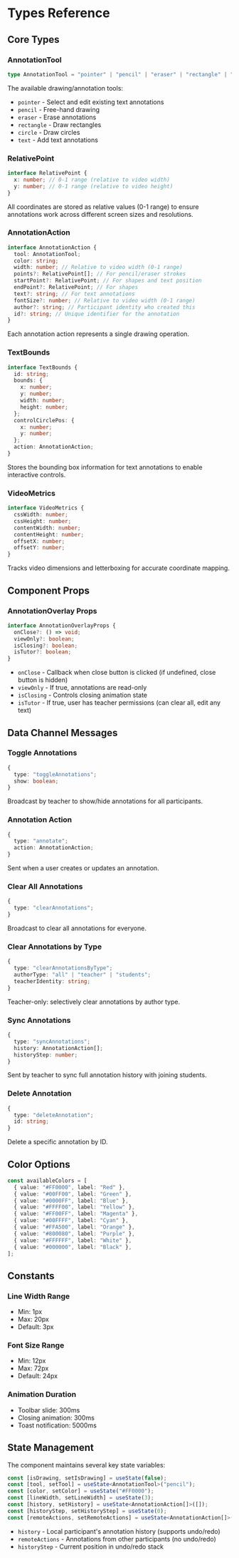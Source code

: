# Types Reference

## Core Types

### AnnotationTool
```typescript
type AnnotationTool = "pointer" | "pencil" | "eraser" | "rectangle" | "circle" | "text";
```

The available drawing/annotation tools:
- `pointer` - Select and edit existing text annotations
- `pencil` - Free-hand drawing
- `eraser` - Erase annotations
- `rectangle` - Draw rectangles
- `circle` - Draw circles
- `text` - Add text annotations

### RelativePoint
```typescript
interface RelativePoint {
  x: number; // 0-1 range (relative to video width)
  y: number; // 0-1 range (relative to video height)
}
```

All coordinates are stored as relative values (0-1 range) to ensure annotations work across different screen sizes and resolutions.

### AnnotationAction
```typescript
interface AnnotationAction {
  tool: AnnotationTool;
  color: string;
  width: number; // Relative to video width (0-1 range)
  points?: RelativePoint[]; // For pencil/eraser strokes
  startPoint?: RelativePoint; // For shapes and text position
  endPoint?: RelativePoint; // For shapes
  text?: string; // For text annotations
  fontSize?: number; // Relative to video width (0-1 range)
  author?: string; // Participant identity who created this
  id?: string; // Unique identifier for the annotation
}
```

Each annotation action represents a single drawing operation.

### TextBounds
```typescript
interface TextBounds {
  id: string;
  bounds: {
    x: number;
    y: number;
    width: number;
    height: number;
  };
  controlCirclePos: {
    x: number;
    y: number;
  };
  action: AnnotationAction;
}
```

Stores the bounding box information for text annotations to enable interactive controls.

### VideoMetrics
```typescript
interface VideoMetrics {
  cssWidth: number;
  cssHeight: number;
  contentWidth: number;
  contentHeight: number;
  offsetX: number;
  offsetY: number;
}
```

Tracks video dimensions and letterboxing for accurate coordinate mapping.

## Component Props

### AnnotationOverlay Props
```typescript
interface AnnotationOverlayProps {
  onClose?: () => void;
  viewOnly?: boolean;
  isClosing?: boolean;
  isTutor?: boolean;
}
```

- `onClose` - Callback when close button is clicked (if undefined, close button is hidden)
- `viewOnly` - If true, annotations are read-only
- `isClosing` - Controls closing animation state
- `isTutor` - If true, user has teacher permissions (can clear all, edit any text)

## Data Channel Messages

### Toggle Annotations
```typescript
{
  type: "toggleAnnotations";
  show: boolean;
}
```

Broadcast by teacher to show/hide annotations for all participants.

### Annotation Action
```typescript
{
  type: "annotate";
  action: AnnotationAction;
}
```

Sent when a user creates or updates an annotation.

### Clear All Annotations
```typescript
{
  type: "clearAnnotations";
}
```

Broadcast to clear all annotations for everyone.

### Clear Annotations by Type
```typescript
{
  type: "clearAnnotationsByType";
  authorType: "all" | "teacher" | "students";
  teacherIdentity: string;
}
```

Teacher-only: selectively clear annotations by author type.

### Sync Annotations
```typescript
{
  type: "syncAnnotations";
  history: AnnotationAction[];
  historyStep: number;
}
```

Sent by teacher to sync full annotation history with joining students.

### Delete Annotation
```typescript
{
  type: "deleteAnnotation";
  id: string;
}
```

Delete a specific annotation by ID.

## Color Options

```typescript
const availableColors = [
  { value: "#FF0000", label: "Red" },
  { value: "#00FF00", label: "Green" },
  { value: "#0000FF", label: "Blue" },
  { value: "#FFFF00", label: "Yellow" },
  { value: "#FF00FF", label: "Magenta" },
  { value: "#00FFFF", label: "Cyan" },
  { value: "#FFA500", label: "Orange" },
  { value: "#800080", label: "Purple" },
  { value: "#FFFFFF", label: "White" },
  { value: "#000000", label: "Black" },
];
```

## Constants

### Line Width Range
- Min: 1px
- Max: 20px
- Default: 3px

### Font Size Range
- Min: 12px
- Max: 72px
- Default: 24px

### Animation Duration
- Toolbar slide: 300ms
- Closing animation: 300ms
- Toast notification: 5000ms

## State Management

The component maintains several key state variables:

```typescript
const [isDrawing, setIsDrawing] = useState(false);
const [tool, setTool] = useState<AnnotationTool>("pencil");
const [color, setColor] = useState("#FF0000");
const [lineWidth, setLineWidth] = useState(3);
const [history, setHistory] = useState<AnnotationAction[]>([]);
const [historyStep, setHistoryStep] = useState(0);
const [remoteActions, setRemoteActions] = useState<AnnotationAction[]>([]);
```

- `history` - Local participant's annotation history (supports undo/redo)
- `remoteActions` - Annotations from other participants (no undo/redo)
- `historyStep` - Current position in undo/redo stack
